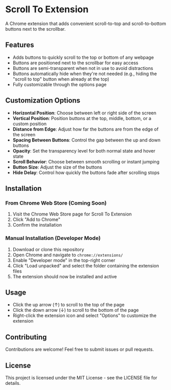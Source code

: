 # Scroll To Extension

A Chrome extension that adds convenient scroll-to-top and scroll-to-bottom buttons next to the scrollbar.

## Features

- Adds buttons to quickly scroll to the top or bottom of any webpage
- Buttons are positioned next to the scrollbar for easy access
- Buttons are semi-transparent when not in use to avoid distractions
- Buttons automatically hide when they're not needed (e.g., hiding the "scroll to top" button when already at the top)
- Fully customizable through the options page

## Customization Options

- **Horizontal Position**: Choose between left or right side of the screen
- **Vertical Position**: Position buttons at the top, middle, bottom, or a custom position
- **Distance from Edge**: Adjust how far the buttons are from the edge of the screen
- **Spacing Between Buttons**: Control the gap between the up and down buttons
- **Opacity**: Set the transparency level for both normal state and hover state
- **Scroll Behavior**: Choose between smooth scrolling or instant jumping
- **Button Size**: Adjust the size of the buttons
- **Hide Delay**: Control how quickly the buttons fade after scrolling stops

## Installation

### From Chrome Web Store (Coming Soon)

1. Visit the Chrome Web Store page for Scroll To Extension
2. Click "Add to Chrome"
3. Confirm the installation

### Manual Installation (Developer Mode)

1. Download or clone this repository
2. Open Chrome and navigate to `chrome://extensions/`
3. Enable "Developer mode" in the top-right corner
4. Click "Load unpacked" and select the folder containing the extension files
5. The extension should now be installed and active

## Usage

- Click the up arrow (↑) to scroll to the top of the page
- Click the down arrow (↓) to scroll to the bottom of the page
- Right-click the extension icon and select "Options" to customize the extension

## Contributing

Contributions are welcome! Feel free to submit issues or pull requests.

## License

This project is licensed under the MIT License - see the LICENSE file for details. 